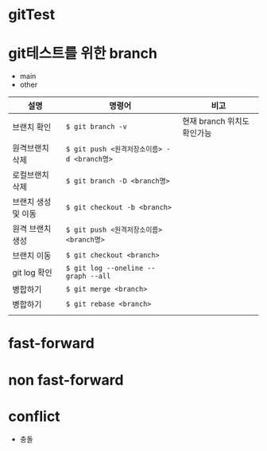 # gitTest

# git테스트를 위한 branch
- main
- other

|설명|명령어|비고|
|-|-|-|
|브랜치 확인|`$ git branch -v`|현재 branch 위치도 확인가능|
|원격브랜치 삭제|`$ git push <원격저장소이름> -d <branch명>`||
|로컬브랜치 삭제|`$ git branch -D <branch명>`||
|브랜치 생성 및 이동|`$ git checkout -b <branch>`||
|원격 브랜치 생성|`$ git push <원격저장소이름> <branch명>`||
|브랜치 이동|`$ git checkout <branch>`||
|git log 확인|`$ git log --oneline --graph --all`||
|병합하기|`$ git merge <branch>`||
|병합하기|`$ git rebase <branch>`||
|||
# fast-forward


# non fast-forward

# conflict
- 충돌
